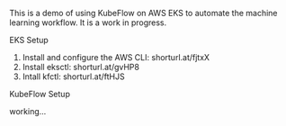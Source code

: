 This is a demo of using KubeFlow on AWS EKS to automate the machine learning workflow. It is a work in progress.

EKS Setup
1. Install and configure the AWS CLI: shorturl.at/fjtxX
2. Install eksctl: shorturl.at/gvHP8
3. Intall kfctl: shorturl.at/ftHJS

KubeFlow Setup

working...

